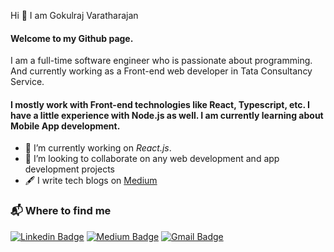 Hi 👋 I am Gokulraj Varatharajan

#### Welcome to my Github page.
 I am a full-time software engineer who is passionate about programming. And currently working as a Front-end web developer in Tata Consultancy Service.

#### I mostly work with Front-end technologies like React, Typescript, etc. I have a little experience with Node.js as well. I am currently learning about Mobile App development.

- 🔭 I’m currently working on *React.js*.
- 👯 I’m looking to collaborate on any web development and app development projects
- 🖋️ I write tech blogs on [Medium](https://medium.com/@gokul19.v)

  
### 📬 Where to find me


[![Linkedin Badge](https://img.shields.io/badge/-@gokulraj-0A64BF?style=flat-square&labelColor=000000&logo=Linkedin&link=https://www.linkedin.com/in/gokulraj-varatharajan-5ab97b171/)](https://www.linkedin.com/in/gokulraj-varatharajan-5ab97b171/)
[![Medium Badge](https://img.shields.io/badge/-@gokulraj-03a57a?style=flat-square&labelColor=000000&logo=Medium&link=https://medium.com/@gokul19.v/)](https://medium.com/@gokul19.v)
[![Gmail Badge](https://img.shields.io/badge/-gokul19.v@gmail.com-c14438?style=flat-square&labelColor=000000&logo=Gmail&link=mailto:gokul19.v@gmail.com)](mailto:gokul19.v@gmail.com)



